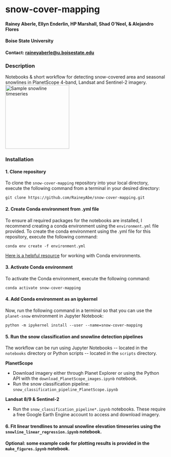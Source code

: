 # snow-cover-mapping
#### Rainey Aberle, Ellyn Enderlin, HP Marshall, Shad O'Neel, & Alejandro Flores
#### Boise State University
#### Contact: raineyaberle@u.boisestate.edu

### Description
Notebooks & short workflow for detecting snow-covered area and seasonal snowlines in PlanetScope 4-band, Landsat and Sentinel-2 imagery.
<img src="https://github.com/RaineyAbe/snow-cover-mapping/blob/main/figures/median_snowline_elevs.png" alt="Sample snowline timeseries" width="200"/>

### Installation
#### 1. Clone repository
To clone the `snow-cover-mapping` repository into your local directory, execute the following command from a terminal in your desired directory:

`git clone https://github.com/RaineyAbe/snow-cover-mapping.git`

#### 2. Create Conda environment from .yml file
To ensure all required packages for the notebooks are installed, I recommend creating a conda environment using the `environment.yml` file provided. To create the conda environment using the .yml file for this repository, execute the following command:

`conda env create -f environment.yml`

[Here is a helpful resource](https://conda.io/projects/conda/en/latest/user-guide/tasks/manage-environments.html#creating-an-environment-from-an-environment-yml-file) for working with Conda environments.

#### 3. Activate Conda environment
To activate the Conda environment, execute the following command:

`conda activate snow-cover-mapping`

#### 4. Add Conda environment as an ipykernel

Now, run the following command in a terminal so that you can use the `planet-snow` environment in Jupyter Notebook:

`python -m ipykernel install --user --name=snow-cover-mapping`

#### 5. Run the snow classification and snowline detection pipelines

The workflow can be run using Jupyter Notebooks -- located in the `notebooks` directory or Python scripts -- located in the `scripts` directory. 

__PlanetScope__
- Download imagery either through Planet Explorer or using the Python API with the `download_PlanetScope_images.ipynb` notebook.
- Run the snow classification pipeline: `snow_classification_pipeline_PlanetScope.ipynb`

__Landsat 8/9 & Sentinel-2__
- Run the `snow_classification_pipeline*.ipynb` notebooks. These require a free Google Earth Engine account to access and download imagery. 

#### 6. Fit linear trendlines to annual snowline elevation timeseries using the `snowline_linear_regression.ipynb` notebook. 

#### Optional: some example code for plotting results is provided in the `make_figures.ipynb` notebook. 

